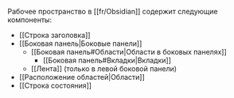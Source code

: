 Рабочее пространство в [[fr/Obsidian]] содержит следующие компоненты:

- [[Строка заголовка]]
- [[Боковая панель|Боковые панели]]
	- [[Боковая панель#Области|Области в боковых панелях]]
		- [[Боковая панель#Вкладки|Вкладки]]
	- [[Лента]] (только в левой боковой панели)
- [[Расположение областей|Области]]
- [[Строка состояния]]